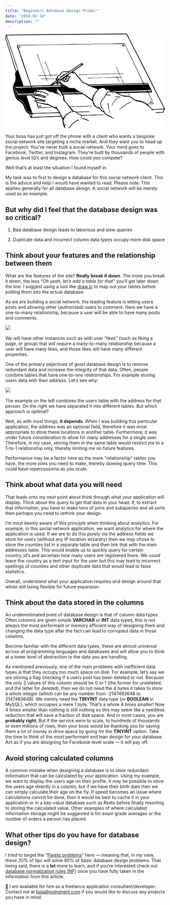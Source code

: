 ```yaml
---
title: "Beginners Database Design Primer"
date: "2018-02-14"
description: ""
---
```


<div class="image">
	<img src="../../assets/images/database.png"/>
</div>

Your boss has just got off the phone with a client who wants a bespoke social network site targeting a niche market. And they want you to head up the project. You’ve never built a social network. Your mind goes to Facebook, Twitter, and Instagram. They’re built by thousands of people with genius level IQ’s and degrees. How could you compete?

Well that’s at least the situation I found myself in.

My task was to first to design a database for this social network client. This is the advice and help I would have wanted to read. Please note: This applies generally for all database design. A social network will be merely used as an example.

## But why did I feel that the database design was so critical?

1. Bad database design leads to laborious and slow queries

1. Duplicate data and incorrect column data types occupy more disk space

## Think about your features and the relationship between them

What are the features of the site? **Really** **break it down**. The more you break it down, the less “_Oh yeah, let’s add a table for that_” you’ll get later down the line. I suggest using a tool like [draw.io](https://www.draw.io/) to map out your tables before putting them into the actual database.

As we are building a social network, the leading feature is letting users posts and allowing other (authorized) users to comment. Here we have a one-to-many relationship, because a user will be able to have many posts and comments.

![](https://cdn-images-1.medium.com/max/2740/0*FyqSEsID4A_2jE_n.)

We will have other instances such as with user “likes” (such as liking a page, or group) that will require a many-to-many relationship because a user will have many likes, and those likes will have many different properties.

One of the primary objectives of good database design is to remove redundant data and increase the integrity of that data. Often, people combine tables that have one-to-one relationships. For example storing users data with their address. Let’s see why:

![](https://cdn-images-1.medium.com/max/2808/0*JVxQ1FSGDaEupI9Z.)

The example on the left combines the users table with the address for that person. On the right we have separated it into different tables. But which approach is optimal?

Well, as with most things, **it depends**. When I was building this particular application, the address was an optional field, therefore it was most appropriate to store these locations in another table. Furthermore, it was under future consideration to allow for many addresses for a single user. Therefore, in my case, storing them in the same table would restrict me to a 1-to-1 relationship only, thereby limiting me on future features.

Performance may be a factor here as the more “relationship” tables you have, the more joins you need to make, thereby slowing query time. This could have repercussions as you scale.

## Think about what data you will need

That leads onto my next point about think through what your application will display. Think about the query to get that data in your head. If, to extract that information, you have to make tons of joins and subqueries and all sorts then perhaps you need to rethink your design.

I’m most keenly aware of this principle when thinking about analytics. For example, in this social network application, we want analytics for where the application is used. If we are to do this purely via the address fields we store for users (without any IP location wizardry) then we may chose to store the counties list in a separate table and then link that with the main addresses table. This would enable us to quickly query for certain country_id’s and ascertain how many users are registered there. We _could_ leave the country as a text input for the user but this may lead to incorrect spellings of counties and other duplicate data that would lead to false statistics.

Overall, understand what your application requires and design around that whilst still being flexible for future expansion.

## Think about the data stored in the columns

An underestimated point of database design is that of column data types. Often columns are given simple **VARCHAR** or **INT** data types, this is not always the most performant or memory efficient way of designing them and changing the data type after the fact can lead to corrupted data in those columns.

Become familiar with the different data types, these are almost universal across all programming languages and databases and will allow you to think at a lower level of abstraction to the data you are handling.

As mentioned previously, one of the main problems with inefficient data types is that they occupy too much space on disk. For example, let’s say we are storing a flag checking if a users post has been deleted or not. Because the only 2 values of this column should be 0 or 1 (the former for undeleted, and the latter for deleted), then we do not need the 4 bytes it takes to store a whole integer (which can be any number from -2147483648 to 2147483648). We merely need the **TINYINT** data type (or **BOOLEAN** in MySQL), which occupies a mere 1 byte. That’s a whole 4 times smaller! Now 4 times smaller than nothing is still nothing so this may seem like a needless reduction that will save a fraction of disk space. And in _most_ cases, you are **probably right**; But if the service were to scale, to hundreds of thousands or even millions of rows, then your boss would be thanking you for saving them a lot of money in drive space by going for the **TINYINT** option. Take the time to think of the most performant and lean design for your database. Act as if you are designing for Facebook-level scale — it will pay off.

## Avoid storing calculated columns

A common mistake when designing a database is to store redundant information that can be calculated by your application. Using my example, we want to display the users age on their profile. It may be possible to store the users age directly in a column, but if we have their birth date then we can simply calculate their age on the fly. If speed becomes an issue where calculations cannot be done, then it would be best to cache it in your application or in a key-value database such as Redis before finally resorting to storing the calculated value. Other examples of where calculated information storage might be suggested is for exam grade averages or the number of orders a person has placed.

## What other tips do you have for database design?

I tried to target the “[Pareto problems](https://en.wikipedia.org/wiki/Pareto_principle)” here — meaning that, in my view, these 20% of tips will solve 80% of basic database design problems. That being said, there is a **lot** more to learn, and if you’re interested check out [database normalization rules (NF)](https://en.wikipedia.org/wiki/Database_normalization) once you have fully taken in the information from this article.

👋 I am available for hire as a freelance application consultant/developer. Contact me at [hola@joshghent.com](mailto:hola@joshghent.com) if you would like to discuss any projects you have in mind.
